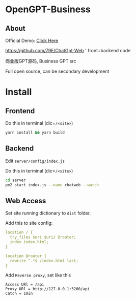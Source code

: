 # OpenGPT-Business

## About

Official Demo: [Click Here](https://www.aizj.top/)

https://github.com/79E/ChatGpt-Web ' front+backend code

商业版GPT源码, Business GPT src

Full open source, can be secondary development

# Install

## Frontend

Do this in terminal (dic=`/<site>`)

```bash
yarn install && yarn build
```

## Backend

Edit `server/config/index.js`

Do this in terminal (dic=`/<site>`)

```bash
cd server
pm2 start index.js --name chatweb --watch
```
## Web Access

Set site running dictionary to `dist` folder.

Add this to site config:
```yml
location / {
  try_files $uri $uri/ @router;
  index index.html;
}

location @router {
  rewrite ^.*$ /index.html last;
}
```

Add `Reverse proxy`, set like this

```config
Access URl = /api
Proxy URl = http://127.0.0.1:3200/api
Catch = 1min
```
